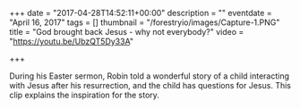 +++
date = "2017-04-28T14:52:11+00:00"
description = ""
eventdate = "April 16, 2017"
tags = []
thumbnail = "/forestryio/images/Capture-1.PNG"
title = "God brought back Jesus - why not everybody?"
video = "https://youtu.be/UbzQT5Dy33A"

+++


During his Easter sermon, Robin told a wonderful story of a child interacting with Jesus after his resurrection, and the child has questions for Jesus. This clip explains the inspiration for the story.